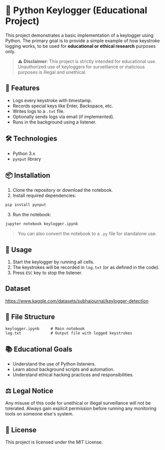 # 🔑 Python Keylogger (Educational Project)

This project demonstrates a basic implementation of a keylogger using Python. The primary goal is to provide a simple example of how keystroke logging works, to be used for **educational or ethical research** purposes only.

> ⚠️ **Disclaimer**: This project is strictly intended for educational use. Unauthorized use of keyloggers for surveillance or malicious purposes is illegal and unethical.

## 🧠 Features

- Logs every keystroke with timestamp.
- Records special keys like Enter, Backspace, etc.
- Writes logs to a `.txt` file.
- Optionally sends logs via email (if implemented).
- Runs in the background using a listener.

## 🛠️ Technologies

- Python 3.x
- `pynput` library

## 📦 Installation

1. Clone the repository or download the notebook.
2. Install required dependencies:

```bash
pip install pynput
```

3. Run the notebook:

```bash
jupyter notebook keylogger.ipynb
```

> You can also convert the notebook to a `.py` file for standalone use.


## 🧪 Usage

1. Start the keylogger by running all cells.
2. The keystrokes will be recorded in `log.txt` (or as defined in the code).
3. Press `ESC` key to stop the listener.

## Dataset
https://www.kaggle.com/datasets/subhajournal/keylogger-detection

## 📁 File Structure

```
keylogger.ipynb     # Main notebook
log.txt             # Output file with logged keystrokes
```

## 📚 Educational Goals

- Understand the use of Python listeners.
- Learn about background scripts and automation.
- Understand ethical hacking practices and responsibilities.

## ⚖️ Legal Notice

Any misuse of this code for unethical or illegal surveillance will not be tolerated. Always gain explicit permission before running any monitoring tools on someone else's system.

## 📜 License

This project is licensed under the MIT License.
```
